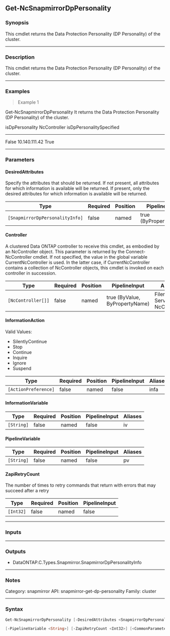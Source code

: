 Get-NcSnapmirrorDpPersonality
-----------------------------

### Synopsis
This cmdlet returns the Data Protection Personality (DP Personality) of the cluster.

---

### Description

This cmdlet returns the Data Protection Personality (DP Personality) of the cluster.

---

### Examples
> Example 1

Get-NcSnapmirrorDpPersonality
It returns the Data Protection Personality (DP Personality) of the cluster.

isDpPersonality   NcController                                           isDpPersonalitySpecified
 ---------------   ------------                                           ------------------------
 False             10.140.111.42                                           True

---

### Parameters
#### **DesiredAttributes**
Specify the attributes that should be returned.
If not present, all attributes for which information is available will be returned.
If present, only the desired attributes for which information is available will be returned.

|Type                           |Required|Position|PipelineInput        |
|-------------------------------|--------|--------|---------------------|
|`[SnapmirrorDpPersonalityInfo]`|false   |named   |true (ByPropertyName)|

#### **Controller**
A clustered Data ONTAP controller to receive this cmdlet, as embodied by an NcController object. This parameter is returned by the Connect-NcController cmdlet.  If not specified, the value in the global variable CurrentNcController is used. In the latter case, if CurrentNcController contains a collection of NcController objects, this cmdlet is invoked on each controller in succession.

|Type              |Required|Position|PipelineInput                 |Aliases                          |
|------------------|--------|--------|------------------------------|---------------------------------|
|`[NcController[]]`|false   |named   |true (ByValue, ByPropertyName)|Filer<br/>Server<br/>NcController|

#### **InformationAction**

Valid Values:

* SilentlyContinue
* Stop
* Continue
* Inquire
* Ignore
* Suspend

|Type                |Required|Position|PipelineInput|Aliases|
|--------------------|--------|--------|-------------|-------|
|`[ActionPreference]`|false   |named   |false        |infa   |

#### **InformationVariable**

|Type      |Required|Position|PipelineInput|Aliases|
|----------|--------|--------|-------------|-------|
|`[String]`|false   |named   |false        |iv     |

#### **PipelineVariable**

|Type      |Required|Position|PipelineInput|Aliases|
|----------|--------|--------|-------------|-------|
|`[String]`|false   |named   |false        |pv     |

#### **ZapiRetryCount**
The number of times to retry commands that return with errors that may succeed after a retry

|Type     |Required|Position|PipelineInput|
|---------|--------|--------|-------------|
|`[Int32]`|false   |named   |false        |

---

### Inputs

---

### Outputs
* DataONTAP.C.Types.Snapmirror.SnapmirrorDpPersonalityInfo

---

### Notes
Category: snapmirror
API: snapmirror-get-dp-personality
Family: cluster

---

### Syntax
```PowerShell
Get-NcSnapmirrorDpPersonality [-DesiredAttributes <SnapmirrorDpPersonalityInfo>] [-Controller <NcController[]>] [-InformationAction <ActionPreference>] [-InformationVariable <String>] 
```
```PowerShell
[-PipelineVariable <String>] [-ZapiRetryCount <Int32>] [<CommonParameters>]
```
